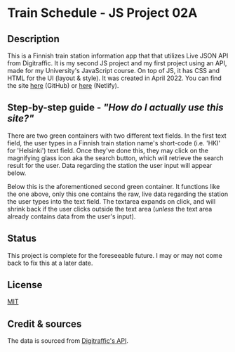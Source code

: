  # Train Schedule - JS Project 02A

## Description
This is a Finnish train station information app that that utilizes Live JSON API from Digitraffic. 
It is my second JS project and my first project using an API, made for my University's JavaScript course. On top of JS, it has CSS and HTML for the UI (layout & style). It was created in April 2022. 
You can find the site [here](https://luminietos.github.io/2A/) (GitHub) or [here](https://62716c958bbe99005ca753f8--capable-sprinkles-cabbc2.netlify.app/) (Netlify).

## Step-by-step guide - *"How do I actually use this site?"*
There are two green containers with two different text fields.
In the first text field, the user types in a Finnish train station name's short-code (i.e. 'HKI' for 'Helsinki') text field. 
Once they've done this, they may click on the magnifying glass icon aka the search button, which will retrieve the search result for the user. 
Data regarding the station the user input will appear below.

Below this is the aforementioned second green container. It functions like the one above, only this one contains the raw, live data regarding the station the user types into the text field. The textarea expands on click, and will shrink back if the user clicks outside the text area (*unless* the text area already contains data from the user's input).

## Status
This project is complete for the foreseeable future. I may or may not come back to fix this at a later date. 

## License
[MIT](https://choosealicense.com/licenses/mit/)

## Credit & sources
The data is sourced from [Digitraffic's API](https://www.digitraffic.fi/rautatieliikenne/#junien-tiedot-trains).

